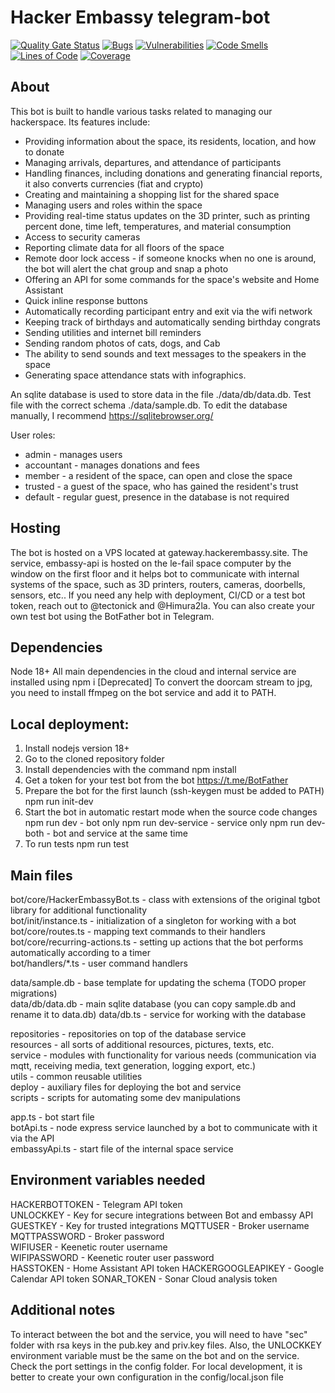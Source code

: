 # Hacker Embassy telegram-bot

[![Quality Gate Status](https://sonarcloud.io/api/project_badges/measure?project=hackerembassy_hackerembassy-tg-bot&metric=alert_status)](https://sonarcloud.io/summary/new_code?id=hackerembassy_hackerembassy-tg-bot)
[![Bugs](https://sonarcloud.io/api/project_badges/measure?project=hackerembassy_hackerembassy-tg-bot&metric=bugs)](https://sonarcloud.io/summary/new_code?id=hackerembassy_hackerembassy-tg-bot)
[![Vulnerabilities](https://sonarcloud.io/api/project_badges/measure?project=hackerembassy_hackerembassy-tg-bot&metric=vulnerabilities)](https://sonarcloud.io/summary/new_code?id=hackerembassy_hackerembassy-tg-bot)
[![Code Smells](https://sonarcloud.io/api/project_badges/measure?project=hackerembassy_hackerembassy-tg-bot&metric=code_smells)](https://sonarcloud.io/summary/new_code?id=hackerembassy_hackerembassy-tg-bot)
[![Lines of Code](https://sonarcloud.io/api/project_badges/measure?project=hackerembassy_hackerembassy-tg-bot&metric=ncloc)](https://sonarcloud.io/summary/new_code?id=hackerembassy_hackerembassy-tg-bot)
[![Coverage](https://sonarcloud.io/api/project_badges/measure?project=hackerembassy_hackerembassy-tg-bot&metric=coverage)](https://sonarcloud.io/summary/new_code?id=hackerembassy_hackerembassy-tg-bot)

## About

This bot is built to handle various tasks related to managing our hackerspace. Its features include:

-   Providing information about the space, its residents, location, and how to donate
-   Managing arrivals, departures, and attendance of participants
-   Handling finances, including donations and generating financial reports, it also converts currencies (fiat and crypto)
-   Creating and maintaining a shopping list for the shared space
-   Managing users and roles within the space
-   Providing real-time status updates on the 3D printer, such as printing percent done, time left, temperatures, and material consumption
-   Access to security cameras
-   Reporting climate data for all floors of the space
-   Remote door lock access - if someone knocks when no one is around, the bot will alert the chat group and snap a photo
-   Offering an API for some commands for the space's website and Home Assistant
-   Quick inline response buttons
-   Automatically recording participant entry and exit via the wifi network
-   Keeping track of birthdays and automatically sending birthday congrats
-   Sending utilities and internet bill reminders
-   Sending random photos of cats, dogs, and Cab
-   The ability to send sounds and text messages to the speakers in the space
-   Generating space attendance stats with infographics.

An sqlite database is used to store data in the file ./data/db/data.db.
Test file with the correct schema ./data/sample.db.
To edit the database manually, I recommend https://sqlitebrowser.org/

User roles:

-   admin - manages users
-   accountant - manages donations and fees
-   member - a resident of the space, can open and close the space
-   trusted - a guest of the space, who has gained the resident's trust
-   default - regular guest, presence in the database is not required

## Hosting

The bot is hosted on a VPS located at gateway.hackerembassy.site. The service, embassy-api is hosted on the le-fail space computer by the window on the first floor and it helps bot to communicate with internal systems of the space, such as 3D printers, routers, cameras, doorbells, sensors, etc.. If you need any help with deployment, CI/CD or a test bot token, reach out to @tectonick and @Himura2la. You can also create your own test bot using the BotFather bot in Telegram.

## Dependencies

Node 18+
All main dependencies in the cloud and internal service are installed using npm i
[Deprecated] To convert the doorcam stream to jpg, you need to install ffmpeg on the bot service and add it to PATH.

## Local deployment:

1. Install nodejs version 18+
2. Go to the cloned repository folder
3. Install dependencies with the command
   npm install
4. Get a token for your test bot from the bot https://t.me/BotFather
5. Prepare the bot for the first launch (ssh-keygen must be added to PATH)
   npm run init-dev
6. Start the bot in automatic restart mode when the source code changes
   npm run dev - bot only
   npm run dev-service - service only
   npm run dev-both - bot and service at the same time
7. To run tests
   npm run test

## Main files

bot/core/HackerEmbassyBot.ts - class with extensions of the original tgbot library for additional functionality  
bot/init/instance.ts - initialization of a singleton for working with a bot  
bot/core/routes.ts - mapping text commands to their handlers  
bot/core/recurring-actions.ts - setting up actions that the bot performs automatically according to a timer  
bot/handlers/\*.ts - user command handlers

data/sample.db - base template for updating the schema (TODO proper migrations)  
data/db/data.db - main sqlite database (you can copy sample.db and rename it to data.db)
data/db.ts - service for working with the database

repositories - repositories on top of the database service  
resources - all sorts of additional resources, pictures, texts, etc.  
service - modules with functionality for various needs (communication via mqtt, receiving media, text generation, logging export, etc.)  
utils - common reusable utilities  
deploy - auxiliary files for deploying the bot and service  
scripts - scripts for automating some dev manipulations

app.ts - bot start file  
botApi.ts - node express service launched by a bot to communicate with it via the API  
embassyApi.ts - start file of the internal space service

## Environment variables needed

HACKERBOTTOKEN - Telegram API token  
UNLOCKKEY - Key for secure integrations between Bot and embassy API  
GUESTKEY - Key for trusted integrations
MQTTUSER - Broker username  
MQTTPASSWORD - Broker password  
WIFIUSER - Keenetic router username  
WIFIPASSWORD - Keenetic router user password  
HASSTOKEN - Home Assistant API token
HACKERGOOGLEAPIKEY - Google Calendar API token
SONAR_TOKEN - Sonar Cloud analysis token

## Additional notes

To interact between the bot and the service, you will need to have "sec" folder with rsa keys in the pub.key and priv.key files.
Also, the UNLOCKKEY environment variable must be the same on the bot and on the service.
Check the port settings in the config folder.
For local development, it is better to create your own configuration in the config/local.json file
